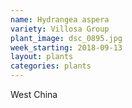 ```yaml
---
name: Hydrangea aspera
variety: Villosa Group
plant_image: dsc_0895.jpg
week_starting: 2018-09-13
layout: plants 
categories: plants 
---
```

West China